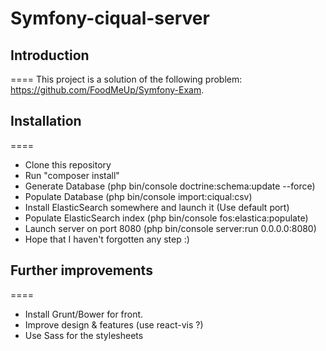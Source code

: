 # Symfony-ciqual-server

## Introduction
====
This project is a solution of the following problem: https://github.com/FoodMeUp/Symfony-Exam.


## Installation
====
- Clone this repository
- Run "composer install"
- Generate Database (php bin/console doctrine:schema:update --force)
- Populate Database (php bin/console import:ciqual:csv)
- Install ElasticSearch somewhere and launch it (Use default port)
- Populate ElasticSearch index (php bin/console fos:elastica:populate)
- Launch server on port 8080 (php bin/console server:run 0.0.0.0:8080)
- Hope that I haven't forgotten any step :)

## Further improvements
====
- Install Grunt/Bower for front.
- Improve design & features (use react-vis ?)
- Use Sass for the stylesheets